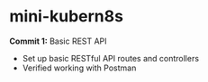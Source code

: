 # mini-kubern8s
**Commit 1:** Basic REST API 
- Set up basic RESTful API routes and controllers
- Verified working with Postman